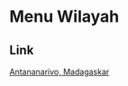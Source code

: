 # Menu Wilayah

## Link

[Antananarivo, Madagaskar](https://github.com/gigit-pemilu/pemilu-2024-99-luar-negeri/tree/main/pileg-dpr/hitung-suara/sub/99-luar-negeri/sub/07-antananarivo-madagaskar/sub/01-antananarivo-madagaskar)

